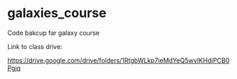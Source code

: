 # galaxies_course
Code bakcup far galaxy course

Link to class drive: 

https://drive.google.com/drive/folders/1RtgbWLkp7ieMdYeQ5wvIKHdiPCB0Pgjq

